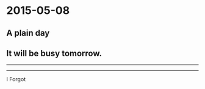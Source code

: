 # 2015-05-08
##  A plain day
##  It will be busy tomorrow.
------
****************************************************
 I Forgot 
